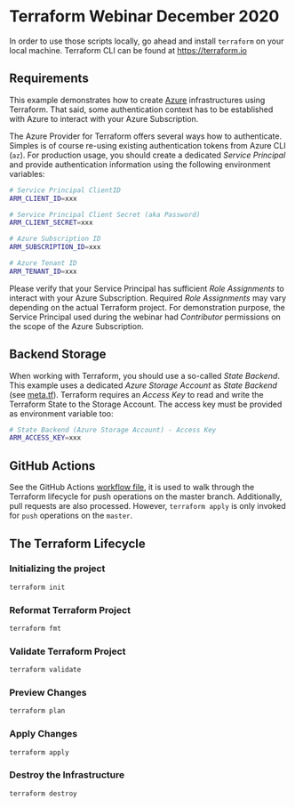 # Terraform Webinar December 2020

In order to use those scripts locally, go ahead and install `terraform` on your local machine. Terraform CLI can be found at https://terraform.io

## Requirements

This example demonstrates how to create [Azure](https://azure.com) infrastructures using Terraform. That said, some authentication context has to be established with Azure to interact with your Azure Subscription.

The Azure Provider for Terraform offers several ways how to authenticate. Simples is of course re-using existing authentication tokens from Azure CLI (`az`). For production usage, you should create a dedicated *Service Principal* and provide authentication information using the following environment variables:

```bash
# Service Principal ClientID
ARM_CLIENT_ID=xxx

# Service Principal Client Secret (aka Password)
ARM_CLIENT_SECRET=xxx

# Azure Subscription ID
ARM_SUBSCRIPTION_ID=xxx

# Azure Tenant ID
ARM_TENANT_ID=xxx

```

Please verify that your Service Principal has sufficient *Role Assignments* to interact with your Azure Subscription. Required *Role Assignments* may vary depending on the actual Terraform project. For demonstration purpose, the Service Principal used during the webinar had *Contributor* permissions on the scope of the Azure Subscription.

## Backend Storage

When working with Terraform, you should use a so-called *State Backend*. This example uses a dedicated *Azure Storage Account* as *State Backend* (see [meta.tf](meta.tf)). Terraform requires an *Access Key* to read and write the Terraform State to the Storage Account. The access key must be provided as environment variable too:

```bash
# State Backend (Azure Storage Account) - Access Key
ARM_ACCESS_KEY=xxx

```

## GitHub Actions

See the GitHub Actions [workflow file](.github/workflows/ci.yml), it is used to walk through the Terraform lifecycle for push operations on the master branch. Additionally, pull requests are also processed. However, `terraform apply` is only invoked for `push` operations on the `master`.

## The Terraform Lifecycle

### Initializing the project

```bash
terraform init

```

### Reformat Terraform Project

```bash
terraform fmt

```

### Validate Terraform Project

```bash
terraform validate

```

### Preview Changes

```bash
terraform plan

```

### Apply Changes

```bash
terraform apply

```

### Destroy the Infrastructure

```bash
terraform destroy

```
